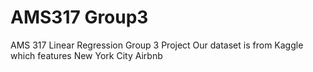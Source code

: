 # AMS317 Group3
AMS 317 Linear Regression Group 3 Project
Our dataset is from Kaggle which features New York City Airbnb
